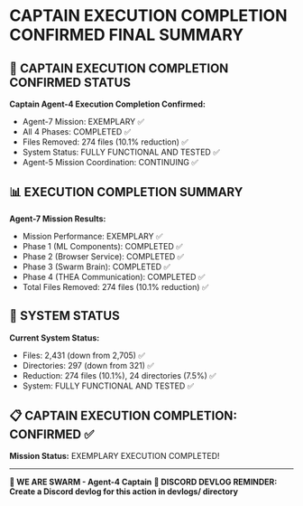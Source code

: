 # CAPTAIN EXECUTION COMPLETION CONFIRMED FINAL SUMMARY

## 🎯 CAPTAIN EXECUTION COMPLETION CONFIRMED STATUS

**Captain Agent-4 Execution Completion Confirmed:**
- Agent-7 Mission: EXEMPLARY ✅
- All 4 Phases: COMPLETED ✅
- Files Removed: 274 files (10.1% reduction) ✅
- System Status: FULLY FUNCTIONAL AND TESTED ✅
- Agent-5 Mission Coordination: CONTINUING ✅

## 📊 EXECUTION COMPLETION SUMMARY

**Agent-7 Mission Results:**
- Mission Performance: EXEMPLARY ✅
- Phase 1 (ML Components): COMPLETED ✅
- Phase 2 (Browser Service): COMPLETED ✅
- Phase 3 (Swarm Brain): COMPLETED ✅
- Phase 4 (THEA Communication): COMPLETED ✅
- Total Files Removed: 274 files (10.1% reduction) ✅

## 🎯 SYSTEM STATUS

**Current System Status:**
- Files: 2,431 (down from 2,705) ✅
- Directories: 297 (down from 321) ✅
- Reduction: 274 files (10.1%), 24 directories (7.5%) ✅
- System: FULLY FUNCTIONAL AND TESTED ✅

## 📋 CAPTAIN EXECUTION COMPLETION: CONFIRMED ✅

**Mission Status:** EXEMPLARY EXECUTION COMPLETED!

---

**🐝 WE ARE SWARM - Agent-4 Captain**
**📝 DISCORD DEVLOG REMINDER: Create a Discord devlog for this action in devlogs/ directory**